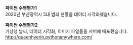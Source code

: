<b>파이썬 수행평가1</b>
<br>
2020년 부산광역시 5대 범죄 현황을 데이터 시각화했습니다.

<b>파이썬 수행평가2</b>
<br>
기상청 날씨, 데이터 시각화, 이미지 파일들을 서버에 배포했습니다.
http://queenhyerin.pythonanywhere.com/
